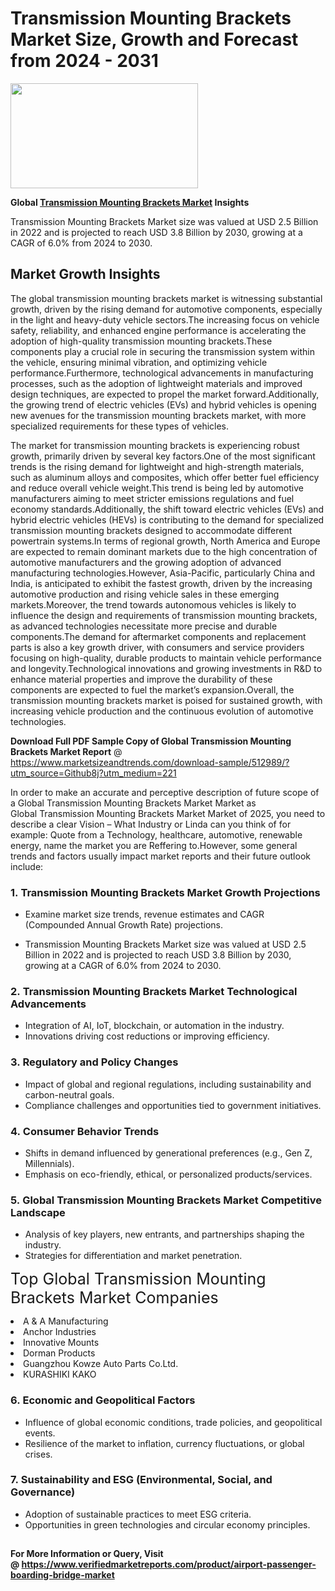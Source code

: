 <H1>Transmission Mounting Brackets Market Size, Growth and Forecast from 2024 - 2031</H1><img class="aligncenter size-medium wp-image-584254" src="https://thirdeyenews.in/wp-content/uploads/2024/09/Global-Market-Research-300x168.jpeg" alt="" width="300" height="168" /><p><strong>Global&nbsp;<a href="https://www.marketsizeandtrends.com/download-sample/512989/?utm_source=Github8j?utm_medium=221">Transmission Mounting Brackets Market</a> Insights</strong></p><p>Transmission Mounting Brackets Market size was valued at USD 2.5 Billion in 2022 and is projected to reach USD 3.8 Billion by 2030, growing at a CAGR of 6.0% from 2024 to 2030.</p><p><h2>Market Growth Insights</h2> <p>The global transmission mounting brackets market is witnessing substantial growth, driven by the rising demand for automotive components, especially in the light and heavy-duty vehicle sectors.The increasing focus on vehicle safety, reliability, and enhanced engine performance is accelerating the adoption of high-quality transmission mounting brackets.These components play a crucial role in securing the transmission system within the vehicle, ensuring minimal vibration, and optimizing vehicle performance.Furthermore, technological advancements in manufacturing processes, such as the adoption of lightweight materials and improved design techniques, are expected to propel the market forward.Additionally, the growing trend of electric vehicles (EVs) and hybrid vehicles is opening new avenues for the transmission mounting brackets market, with more specialized requirements for these types of vehicles.</p> <p>The market for transmission mounting brackets is experiencing robust growth, primarily driven by several key factors.One of the most significant trends is the rising demand for lightweight and high-strength materials, such as aluminum alloys and composites, which offer better fuel efficiency and reduce overall vehicle weight.This trend is being led by automotive manufacturers aiming to meet stricter emissions regulations and fuel economy standards.Additionally, the shift toward electric vehicles (EVs) and hybrid electric vehicles (HEVs) is contributing to the demand for specialized transmission mounting brackets designed to accommodate different powertrain systems.In terms of regional growth, North America and Europe are expected to remain dominant markets due to the high concentration of automotive manufacturers and the growing adoption of advanced manufacturing technologies.However, Asia-Pacific, particularly China and India, is anticipated to exhibit the fastest growth, driven by the increasing automotive production and rising vehicle sales in these emerging markets.Moreover, the trend towards autonomous vehicles is likely to influence the design and requirements of transmission mounting brackets, as advanced technologies necessitate more precise and durable components.The demand for aftermarket components and replacement parts is also a key growth driver, with consumers and service providers focusing on high-quality, durable products to maintain vehicle performance and longevity.Technological innovations and growing investments in R&D to enhance material properties and improve the durability of these components are expected to fuel the market’s expansion.Overall, the transmission mounting brackets market is poised for sustained growth, with increasing vehicle production and the continuous evolution of automotive technologies.<p><span class=""><strong>Download Full PDF Sample Copy of Global Transmission Mounting Brackets Market Report</strong> @ <a href="https://www.marketsizeandtrends.com/download-sample/512989/?utm_source=Github8j?utm_medium=221" target="_blank">https://www.marketsizeandtrends.com/download-sample/512989/?utm_source=Github8j?utm_medium=221</a></span></p><p>In order to make an accurate and perceptive description of future scope of a Global&nbsp;Transmission Mounting Brackets Market Market as Global&nbsp;Transmission Mounting Brackets Market Market of 2025, you need to describe a clear Vision &ndash; What Industry or Linda can you think of for example: Quote from a Technology, healthcare, automotive, renewable energy, name the market you are Reffering to.However, some general trends and factors usually impact market reports and their future outlook include:</p><h3>1.&nbsp;<strong>Transmission Mounting Brackets Market Growth Projections</strong></h3><ul><li>Examine market size trends, revenue estimates and CAGR (Compounded Annual Growth Rate) projections.</li><li><p>Transmission Mounting Brackets Market size was valued at USD 2.5 Billion in 2022 and is projected to reach USD 3.8 Billion by 2030, growing at a CAGR of 6.0% from 2024 to 2030.</p></li></ul><h3>2.&nbsp;<strong>Transmission Mounting Brackets Market Technological Advancements</strong></h3><ul><li>Integration of AI, IoT, blockchain, or automation in the industry.</li><li>Innovations driving cost reductions or improving efficiency.</li></ul><h3>3.&nbsp;<strong>Regulatory and Policy Changes</strong></h3><ul><li>Impact of global and regional regulations, including sustainability and carbon-neutral goals.</li><li>Compliance challenges and opportunities tied to government initiatives.</li></ul><h3>4.&nbsp;<strong>Consumer Behavior Trends</strong></h3><ul><li>Shifts in demand influenced by generational preferences (e.g., Gen Z, Millennials).</li><li>Emphasis on eco-friendly, ethical, or personalized products/services.</li></ul><h3>5.&nbsp;<strong>Global Transmission Mounting Brackets Market Competitive Landscape</strong></h3><ul><li>Analysis of key players, new entrants, and partnerships shaping the industry.</li><li>Strategies for differentiation and market penetration.</li></ul><p data-pm-slice="1 1 []"><span style="color: inherit; font-family: inherit; font-size: 25px;">Top Global Transmission Mounting Brackets Market Companies</span></p><div class="" data-test-id=""><p><li>A & A Manufacturing</li><li> Anchor Industries</li><li> Innovative Mounts</li><li> Dorman Products</li><li> Guangzhou Kowze Auto Parts Co.Ltd.</li><li> KURASHIKI KAKO</li></p></div><h3>6.&nbsp;<strong>Economic and Geopolitical Factors</strong></h3><ul><li>Influence of global economic conditions, trade policies, and geopolitical events.</li><li>Resilience of the market to inflation, currency fluctuations, or global crises.</li></ul><h3>7.&nbsp;<strong>Sustainability and ESG (Environmental, Social, and Governance)</strong></h3><ul><li>Adoption of sustainable practices to meet ESG criteria.</li><li>Opportunities in green technologies and circular economy principles.</li></ul><h2><strong style="font-size: 14px;">For More Information or Query, Visit @&nbsp;</strong><a style="background-color: #ffffff; font-size: 14px;" href="https://www.marketsizeandtrends.com/report/transmission-mounting-brackets-market/" target="_blank">https://www.verifiedmarketreports.com/product/airport-passenger-boarding-bridge-market</a></h2>